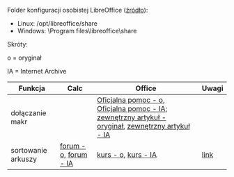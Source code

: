 Folder konfiguracji osobistej LibreOffice ([źródło](https://web.archive.org/web/20191009200258/https://wiki.documentfoundation.org/UserProfile)):
- Linux: /opt/libreoffice/share
- Windows: \Program files\libreoffice\share

Skróty:

o = oryginał

IA = Internet Archive

Funkcja|Calc|Office|Uwagi
---|---|---|---
dołączanie makr||[Oficjalna pomoc - o](https://support.office.com/pl-pl/article/tworzenie-i-uruchamianie-makr-c6b99036-905c-49a6-818a-dfb98b7c3c9c), [Oficjalna pomoc - IA](https://web.archive.org/web/20200323122527/https://support.office.com/pl-pl/article/tworzenie-i-uruchamianie-makr-c6b99036-905c-49a6-818a-dfb98b7c3c9c?ui=pl-PL&rs=pl-PL&ad=PL); [zewnętrzny artykuł - oryginał](https://itschool.pl/blog/gdzie-przechowywane-sa-makra/), [zewnętrzny artykuł - IA](https://web.archive.org/web/20180831111556/https://itschool.pl/blog/gdzie-przechowywane-sa-makra/)
sortowanie arkuszy|[forum - o](https://forum.openoffice.org/pl/forum/viewtopic.php?t=4494), [forum - IA](https://web.archive.org/web/20200517174835/https://forum.openoffice.org/pl/forum/viewtopic.php?f=9&t=4494)|[kurs - o](http://www.kursexcel.net/2009/07/sortowanie-arkuszy-makro.html), [kurs - IA](https://web.archive.org/web/20200517194040/http://www.kursexcel.net/2009/07/sortowanie-arkuszy-makro.html) |[link](https://github.com/Failure9x/Wiedza/blob/master/Informatyczne%20kompetencje/Uwagi/sortowanie%20arkuszy.md)
